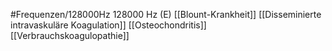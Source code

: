 #Frequenzen/128000Hz
128000 Hz (E)
[[Blount-Krankheit]]
[[Disseminierte intravaskuläre Koagulation]]
[[Osteochondritis]]
[[Verbrauchskoagulopathie]]